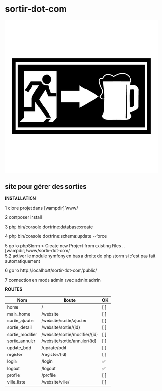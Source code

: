 # sortir-dot-com
![Sortir.com](src_assets/exports/logo_sortir.png?raw=true "Sortir")  

## site pour gérer des sorties

**INSTALLATION**  

1 clone projet dans [wampdir]/www/
  
2 composer install  

3 php bin/console doctrine:database:create   

4 php bin/console doctrine:schema:update --force    

5 go to phpStorm > Create new Project from existing Files ..[wampdir]/www/sortir-dot-com/    
5.2 activer le module symfony en bas a droite de php storm si c'est pas fait automatiquement    

6 go to http://localhost/sortir-dot-com/public/

7 connection en mode admin avec admin:admin


**ROUTES** 
 
  | Nom | Route | OK |  
  | ---- | ---- | ---- |   
  | home                 |      /                             | [ ] |      
  | main_home            |      /website                      | [ ] |       
  | sortie_ajouter       |      /website/sortie/ajouter       | [ ] |        
  | sortie_detail        |      /website/sortie/{id}          | [ ] |       
  | sortie_modifier      |      /website/sortie/modifier/{id} | [ ] |      
  | sortie_annuler       |      /website/sortie/annuler/{id}  | [ ] |       
  | update_bdd           |      /update/bdd                   | [ ] |        
  | register             |      /register/{id}                | [ ] |     
  | login                |      /login                        | ✅ |     
  | logout               |      /logout                       | ✅ |        
  | profile              |      /profile                      | [ ] |       
  | ville_liste          |      /website/ville/               | [ ] |        
